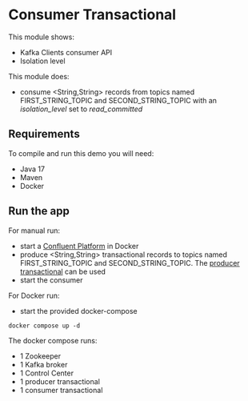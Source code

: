 # Consumer Transactional

This module shows:
- Kafka Clients consumer API
- Isolation level

This module does:
- consume <String,String> records from topics named FIRST_STRING_TOPIC and SECOND_STRING_TOPIC with an _isolation_level_ set to
_read_committed_

## Requirements

To compile and run this demo you will need:
- Java 17
- Maven
- Docker

## Run the app

For manual run:
- start a [Confluent Platform](https://docs.confluent.io/platform/current/quickstart/ce-docker-quickstart.html#step-1-download-and-start-cp) in Docker
- produce <String,String> transactional records to topics named FIRST_STRING_TOPIC and SECOND_STRING_TOPIC. The [producer transactional](../../kafka-producer-quickstarts/kafka-producer-transactional) can be used
- start the consumer

For Docker run:
- start the provided docker-compose 

```
docker compose up -d
```

The docker compose runs:
- 1 Zookeeper
- 1 Kafka broker
- 1 Control Center
- 1 producer transactional
- 1 consumer transactional
